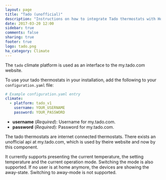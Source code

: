 ```yaml
---
layout: page
title: "Tado (unofficial)"
description: "Instructions on how to integrate Tado thermostats with Home Assistant."
date: 2017-03-20 12:00
sidebar: true
comments: false
sharing: true
footer: true
logo: tado.png
ha_category: Climate
---
```



The `tado` climate platform is used as an interface to the my.tado.com website.

To use your tado thermostats in your installation, add the following to your `configuration.yaml` file:

```yaml
# Example configuration.yaml entry
climate:
  - platform: tado_v1
    username: YOUR_USERNAME
    password: YOUR_PASSWORD
```

- **username** (*Required*): Username for my.tado.com.
- **password** (*Required*): Password for my.tado.com.

The tado thermostats are internet connected thermostats. There exists an unofficial api at my.tado.com, which is used by theire website and now by this component.

It currently supports presenting the current temperature, the setting temperature and the current operation mode. Switching the mode is also supported. If no user is at home anymore, the devices are showing the away-state. Switching to away-mode is not supported.